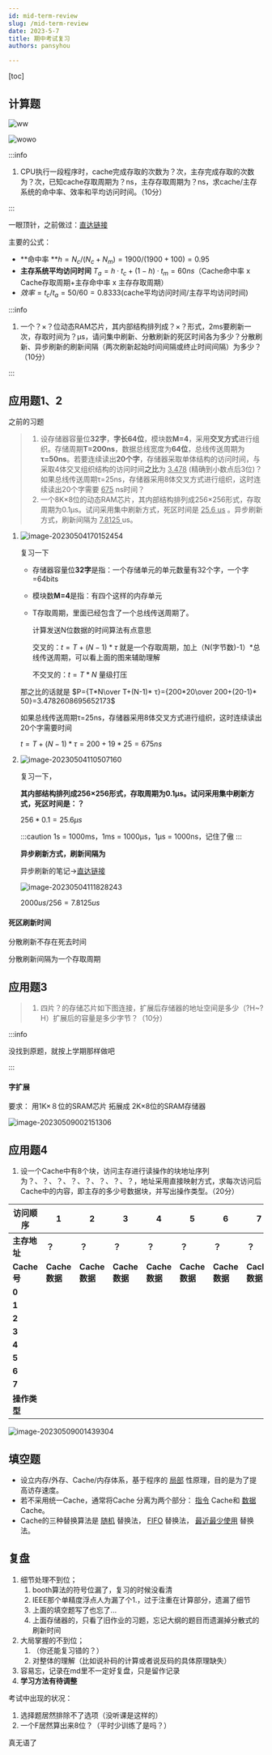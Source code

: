```yaml
---
id: mid-term-review
slug: /mid-term-review
date: 2023-5-7
title: 期中考试复习
authors: pansyhou

---
```


[toc]



## 计算题

![ww](https://pic.imgdb.cn/item/64591c650d2dde57772e1fbb)

![wowo](https://pic.imgdb.cn/item/64591c460d2dde57772dec30)

:::info

1. CPU执行一段程序时，cache完成存取的次数为？次，主存完成存取的次数为？次，已知cache存取周期为？ns，主存存取周期为？ns，求cache/主存系统的命中率、效率和平均访问时间。（10分）


:::

一眼顶针，之前做过：[直达链接](/docs/storage-system#cache读写的命中率效率)

主要的公式：

- **命中率 **$h=N_{c}/(N_{c}+N_{m})=1900/(1900+100)=0.95$
- **主存系统平均访问时间** $T_{a}=h·t_{c}+(1-h)·t_{m}=60ns$（Cache命中率 x Cache存取周期+主存命中率 x 主存存取周期）
- $效率=t_{c}/t_{a}=50/60=0.8333$(cache平均访问时间/主存平均访问时间)

:::info

1. 一个？×？位动态RAM芯片，其内部结构排列成？×？形式，2ms要刷新一次，存取时间为？μs，请问集中刷新、分散刷新的死区时间各为多少？分散刷新、异步刷新的刷新间隔（两次刷新起始时间间隔或终止时间间隔）为多少？（10分）

:::

## 应用题1、2

之前的习题

> 1. 设存储器容量位**32字**，**字长64位**，模块数**M=4**，采用**交叉方式**进行组织。存储周期**T=200ns**，数据总线宽度为**64位**，总线传送周期为**τ=50ns**。若要连续读出**20个字**，存储器采取单体结构的访问时间，与采取4体交叉组织结构的访问时间**之比**为 <u>3.478</u> (精确到小数点后3位)？如果总线传送周期τ=25ns，存储器采用8体交叉方式进行组织，这时连续读出20个字需要 <u>675</u> ns时间？
> 2. 一个8K×8位的动态RAM芯片，其内部结构排列成256×256形式，存取周期为0.1μs。试问采用集中刷新方式，死区时间是 <u>25.6 us</u> 。异步刷新方式，刷新间隔为 <u> 7.8125 </u> us。

1. ![image-20230504170152454](https://pic.imgdb.cn/item/645374800d2dde5777a6b210)

   复习一下

   - 存储器容量位**32字**是指：一个存储单元的单元数量有32个字，一个字=64bits

   - 模块数**M=4**是指：有四个这样的内存单元

   - T存取周期，里面已经包含了一个总线传送周期了。

     计算发送N位数据的时间算法有点意思

     交叉的：$t=T+(N-1)* τ$ 就是一个存取周期，加上（N(字节数)-1）*总线传送周期，可以看上面的图来辅助理解
     
     不交叉的：$t=T* N$ 量级打压

   那之比的话就是 $P={T*N\over T+(N-1)* τ}={200*20\over 200+(20-1)* 50}=3.4782608695652173$ 

   如果总线传送周期τ=25ns，存储器采用8体交叉方式进行组织，这时连续读出20个字需要时间

   $t=T+(N-1)*τ=200+19*25=675ns$

   

2. ![image-20230504110507160](https://pic.imgdb.cn/item/645320e90d2dde5777307b54)

   复习一下，

   **其内部结构排列成256×256形式，存取周期为0.1μs。试问采用集中刷新方式，死区时间是：？**

   $256*0.1=25.6μs$

   :::caution
   1s = 1000ms，1ms = 1000μs，1μs = 1000ns，记住了傲
   :::

   **异步刷新方式，刷新间隔为**
   
   异步刷新的笔记->[直达链接](/docs/storage-system#异步刷新)
   
   ![image-20230504111828243](https://pic.imgdb.cn/item/645324210d2dde577733a17e)
   
   $2000us/256=7.8125us$

#### 死区刷新时间

分散刷新不存在死去时间

分散刷新间隔为一个存取周期



## 应用题3

> 1. 四片？的存储芯片如下图连接，扩展后存储器的地址空间是多少（?H~?H）扩展后的容量是多少字节？（10分）

:::info

没找到原题，就按上学期那样做吧

:::

#### 字扩展

要求： 用1K×８位的SRAM芯片    拓展成 2K×8位的SRAM存储器 

![image-20230509002151306](https://pic.imgdb.cn/item/6459219f0d2dde577734d1fb)

## 应用题4

1. 设一个Cache中有8个块，访问主存进行读操作的块地址序列为？、？、？、？、？、？、？、？，地址采用直接映射方式，求每次访问后Cache中的内容，即主存的多少号数据块，并写出操作类型。（20分）

| **访问顺序**                       | **1**             | **2**             | **3**             | **4**             | **5**             | **6**             | **7**             | **8**             |
| ---------------------------------- | ----------------- | ----------------- | ----------------- | ----------------- | ----------------- | ----------------- | ----------------- | ----------------- |
| **主存地址**                       | **？**            | **？**            | **？**            | **？**            | **？**            | **？**            | **？**            | **？**            |
| **Cache号**                    | **Cache数据** | **Cache数据** | **Cache数据** | **Cache数据** | **Cache数据** | **Cache数据** | **Cache数据** | **Cache数据** |
| **0**                              |                   |                   |                   |                   |                   |                   |                   |                   |
| **1**                              |                   |                   |                   |                   |                   |                   |                   |                   |
| **2**                              |                   |                   |                   |                   |                   |                   |                   |                   |
| **3**                              |                   |                   |                   |                   |                   |                   |                   |                   |
| **4**                              |                   |                   |                   |                   |                   |                   |                   |                   |
| **5**                              |                   |                   |                   |                   |                   |                   |                   |                   |
| **6**                              |                   |                   |                   |                   |                   |                   |                   |                   |
| **7**                              |                   |                   |                   |                   |                   |                   |                   |                   |
| **操作类型** |                   |                   |                   |                   |                   |                   |                   |                   |

![image-20230509001439304](https://pic.imgdb.cn/item/64591fef0d2dde57773308c2)

## 填空题

- 设立内存/外存、Cache/内存体系，基于程序的 <u>局部</u> 性原理，目的是为了提高访存速度。
- 若不采用统一Cache，通常将Cache 分离为两个部分： <u>指令</u> Cache和 <u>数据</u> Cache。
- Cache的三种替换算法是 <u>随机</u> 替换法， <u>FIFO</u> 替换法， <u>最近最少使用</u> 替换法。

## 复盘

1. 细节处理不到位；
   1. booth算法的符号位漏了，复习的时候没看清
   2. IEEE那个单精度浮点人为漏了个1.，过于注重在计算部分，遗漏了细节
   3. 上面的填空题写了也忘了...
   4. 上面存储器的，只看了旧作业的习题，忘记大纲的题目而遗漏掉分散式的刷新时间
2. 大局掌握的不到位；
   1. （你还能复习错的？）
   2. 对整体的理解（比如说补码的计算或者说反码的具体原理缺失）
3. 容易忘，记录在md里不一定好复盘，只是留作记录
4. **学习方法有待调整**

考试中出现的状况：

1. 选择题居然排除不了选项（没听课是这样的）
2. 一个F居然算出来8位？（平时少训练了是吗？）

真无语了

